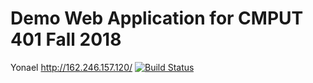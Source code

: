 # Demo Web Application for CMPUT 401 Fall 2018
Yonael
http://162.246.157.120/
[![Build Status](https://travis-ci.com/cmput401-fall2018/web-app-ci-cd-with-travis-ci-ybekele.svg?branch=assignment2%2F3)](https://travis-ci.com/cmput401-fall2018/web-app-ci-cd-with-travis-ci-ybekele)
